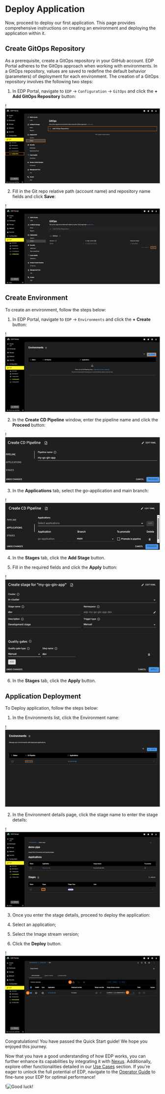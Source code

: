 # Deploy Application

Now, proceed to deploy our first application. This page provides comprehensive instructions on creating an environment and deploying the application within it.

## Create GitOps Repository

As a prerequisite, create a GitOps repository in your GitHub account. EDP Portal adheres to the GitOps approach when working with environments. In a GitOps repository, values are saved to redefine the default behavior (parameters) of deployment for each environment. The creation of a GitOps repository involves the following two steps:

1. In EDP Portal, navigate to `EDP` -> `Configuration` -> `GitOps` and click the **+ Add GitOps Repository** button:

  !![GitOps tab](../assets/quick-start/gitops_section.png "GitOps tab")

2. Fill in the Git repo relative path (account name) and repository name fields and click **Save**:

  !![Add GitOps repository](../assets/quick-start/add_gitops.png "Add GitOps repository")

## Create Environment

To create an environment, follow the steps below:

1. In EDP Portal, navigate to `EDP` -> `Environments` and click the **+ Create** button:

  !![Environments section](../assets/quick-start/create_environment.png "Environments section")

2. In the **Create CD Pipeline** window, enter the pipeline name and click the **Proceed** button:

  !![Pipelines tab](../assets/quick-start/pipelines_tab.png "Pipelines tab")

3. In the **Applications** tab, select the go-application and main branch:

  !![Applications tab](../assets/quick-start/applications_tab.png "Applications tab")

4. In the **Stages** tab, click the **Add Stage** button.

5. Fill in the required fields and click the **Apply** button:

  !![Create Stage window](../assets/quick-start/stages_tab.png "Create Stage window")

6. In the **Stages** tab, click the **Apply** button.

## Application Deployment

To Deploy application, follow the steps below:

1. In the Environments list, click the Environment name:

  !![Environments list](../assets/quick-start/environment_list.png "Environments list")

2. In the Environment details page, click the stage name to enter the stage details:

  !![Environment details](../assets/quick-start/environment_details.png "Environment details")

3. Once you enter the stage details, proceed to deploy the application:

  1. Select an application;
  2. Select the Image stream version;
  3. Click the **Deploy** button.

  !![Deploying application](../assets/quick-start/deploy_application.png "Deploying application")

Congratulations! You have passed the Quick Start guide! We hope you enjoyed this journey.

Now that you have a good understanding of how EDP works, you can further enhance its capabilities by integrating it with [Nexus](../operator-guide/nexus-sonatype.md). Additionally, explore other functionalities detailed in our [Use Cases](../use-cases/index.md) section. If you're eager to unlock the full potential of EDP, navigate to the [Operator Guide](../operator-guide/index.md) to fine-tune your EDP for optimal performance!

  !![Good luck!](../assets/quick-start/Rocket.gif)
